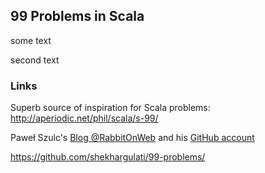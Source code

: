 ## 99 Problems in Scala

some text

second text

### Links
Superb source of inspiration for Scala problems: http://aperiodic.net/phil/scala/s-99/

Paweł Szulc's [Blog @RabbitOnWeb](https://github.com/rabbitonweb/99-scala-problems/) and his [GitHub account](https://github.com/shekhargulati/99-problems/)

https://github.com/shekhargulati/99-problems/
